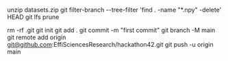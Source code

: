 

unzip datasets.zip
git filter-branch --tree-filter 'find . -name "*.npy" -delete' HEAD
git lfs prune


rm -rf .git
git init
git add .
git commit -m "first commit"
git branch -M main
git remote add origin git@github.com:EffiSciencesResearch/hackathon42.git
git push -u origin main
